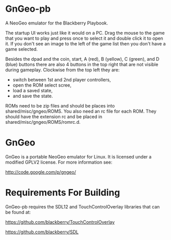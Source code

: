 GnGeo-pb
========

A NeoGeo emulator for the Blackberry Playbook.

The startup UI works just like it would on a PC. Drag the mouse to the game that you want to play and press once to select it and double click it to open it. If you don't see an image to the left of the game list then you don't have a game selected.

Besides the dpad and the coin, start, A (red), B (yellow), C (green), and D (blue) buttons there are also 4 buttons in the top right that are not visible during gameplay. Clockwise from the top left they are:
- switch between 1st and 2nd player controllers,
- open the ROM select scree,
- load a saved state,
- and save the state.

ROMs need to be zip files and should be places into shared/misc/gngeo/ROMS. You also need an rc file for each ROM. They should have the extension rc and be placed in shared/misc/gngeo/ROMS/romrc.d.


GnGeo
=====

GnGeo is a portable NeoGeo emulator for Linux. It is licensed under a modified GPLV2 license. For more information see:

http://code.google.com/p/gngeo/


Requirements For Building
=========================

GnGeo-pb requires the SDL12 and TouchControlOverlay libraries that can be found at:

https://github.com/blackberry/TouchControlOverlay

https://github.com/blackberry/SDL